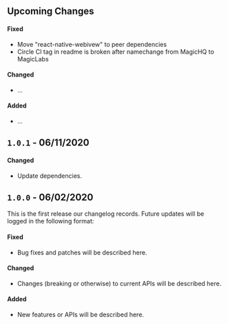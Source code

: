 ## Upcoming Changes

#### Fixed

- Move "react-native-webivew" to peer dependencies
- Circle CI tag in readme is broken after namechange from MagicHQ to MagicLabs

#### Changed

- ...

#### Added

- ...

## `1.0.1` - 06/11/2020

#### Changed

- Update dependencies.

## `1.0.0` - 06/02/2020

This is the first release our changelog records. Future updates will be logged in the following format:

#### Fixed

- Bug fixes and patches will be described here.

#### Changed

- Changes (breaking or otherwise) to current APIs will be described here.

#### Added

- New features or APIs will be described here.

